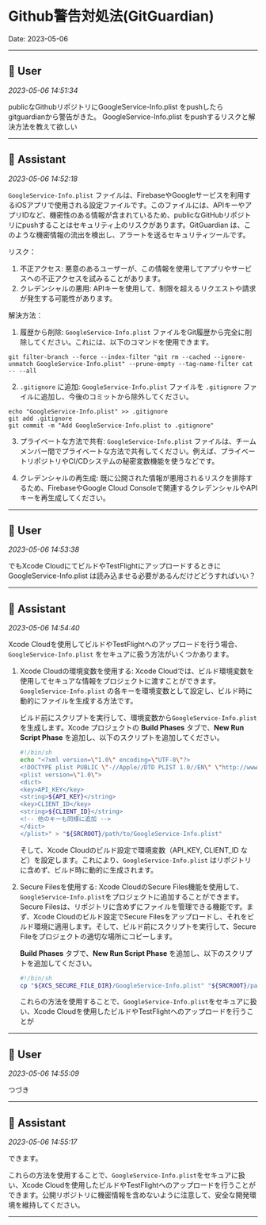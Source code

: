# Github警告対処法(GitGuardian)

Date: 2023-05-06

---

## 👤 User
*2023-05-06 14:51:34*

publicなGithubリポジトリにGoogleService-Info.plist をpushしたらgitguardianから警告がきた。
GoogleService-Info.plist  をpushするリスクと解決方法を教えて欲しい

---

## 🤖 Assistant
*2023-05-06 14:52:18*

`GoogleService-Info.plist` ファイルは、FirebaseやGoogleサービスを利用するiOSアプリで使用される設定ファイルです。このファイルには、APIキーやアプリIDなど、機密性のある情報が含まれているため、publicなGitHubリポジトリにpushすることはセキュリティ上のリスクがあります。GitGuardian は、このような機密情報の流出を検出し、アラートを送るセキュリティツールです。

リスク：
1. 不正アクセス: 悪意のあるユーザーが、この情報を使用してアプリやサービスへの不正アクセスを試みることがあります。
2. クレデンシャルの悪用: APIキーを使用して、制限を超えるリクエストや請求が発生する可能性があります。

解決方法：
1. 履歴から削除: `GoogleService-Info.plist` ファイルをGit履歴から完全に削除してください。これには、以下のコマンドを使用できます。

```
git filter-branch --force --index-filter "git rm --cached --ignore-unmatch GoogleService-Info.plist" --prune-empty --tag-name-filter cat -- --all
```

2. `.gitignore` に追加: `GoogleService-Info.plist` ファイルを `.gitignore` ファイルに追加し、今後のコミットから除外してください。

```
echo "GoogleService-Info.plist" >> .gitignore
git add .gitignore
git commit -m "Add GoogleService-Info.plist to .gitignore"
```

3. プライベートな方法で共有: `GoogleService-Info.plist` ファイルは、チームメンバー間でプライベートな方法で共有してください。例えば、プライベートリポジトリやCI/CDシステムの秘密変数機能を使うなどです。

4. クレデンシャルの再生成: 既に公開された情報が悪用されるリスクを排除するため、FirebaseやGoogle Cloud Consoleで関連するクレデンシャルやAPIキーを再生成してください。

---

## 👤 User
*2023-05-06 14:53:38*

でもXcode CloudにてビルドやTestFlightにアップロードするときにGoogleService-Info.plist は読み込ませる必要があるんだけどどうすればいい？

---

## 🤖 Assistant
*2023-05-06 14:54:40*

Xcode Cloudを使用してビルドやTestFlightへのアップロードを行う場合、`GoogleService-Info.plist` をセキュアに扱う方法がいくつかあります。

1. Xcode Cloudの環境変数を使用する:
   Xcode Cloudでは、ビルド環境変数を使用してセキュアな情報をプロジェクトに渡すことができます。`GoogleService-Info.plist` の各キーを環境変数として設定し、ビルド時に動的にファイルを生成する方法です。

   ビルド前にスクリプトを実行して、環境変数から`GoogleService-Info.plist`を生成します。Xcode プロジェクトの **Build Phases** タブで、**New Run Script Phase** を追加し、以下のスクリプトを追加してください。

   ```sh
   #!/bin/sh
   echo "<?xml version=\"1.0\" encoding=\"UTF-8\"?>
   <!DOCTYPE plist PUBLIC \"-//Apple//DTD PLIST 1.0//EN\" \"http://www.apple.com/DTDs/PropertyList-1.0.dtd\">
   <plist version=\"1.0\">
   <dict>
   <key>API_KEY</key>
   <string>${API_KEY}</string>
   <key>CLIENT_ID</key>
   <string>${CLIENT_ID}</string>
   <!-- 他のキーも同様に追加 -->
   </dict>
   </plist>" > "${SRCROOT}/path/to/GoogleService-Info.plist"
   ```

   そして、Xcode Cloudのビルド設定で環境変数（API_KEY, CLIENT_ID など）を設定します。これにより、`GoogleService-Info.plist` はリポジトリに含めず、ビルド時に動的に生成されます。

2. Secure Filesを使用する:
   Xcode CloudのSecure Files機能を使用して、`GoogleService-Info.plist`をプロジェクトに追加することができます。Secure Filesは、リポジトリに含めずにファイルを管理できる機能です。まず、Xcode Cloudのビルド設定でSecure Filesをアップロードし、それをビルド環境に適用します。そして、ビルド前にスクリプトを実行して、Secure Fileをプロジェクトの適切な場所にコピーします。

   **Build Phases** タブで、**New Run Script Phase** を追加し、以下のスクリプトを追加してください。

   ```sh
   #!/bin/sh
   cp "${XCS_SECURE_FILE_DIR}/GoogleService-Info.plist" "${SRCROOT}/path/to/GoogleService-Info.plist"
   ```

   これらの方法を使用することで、`GoogleService-Info.plist`をセキュアに扱い、Xcode Cloudを使用したビルドやTestFlightへのアップロードを行うことが

---

## 👤 User
*2023-05-06 14:55:09*

つづき

---

## 🤖 Assistant
*2023-05-06 14:55:17*

できます。

これらの方法を使用することで、`GoogleService-Info.plist`をセキュアに扱い、Xcode Cloudを使用したビルドやTestFlightへのアップロードを行うことができます。公開リポジトリに機密情報を含めないように注意して、安全な開発環境を維持してください。

---
